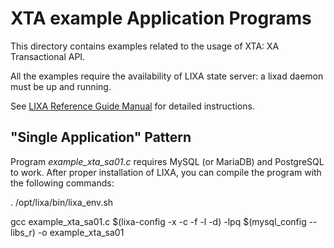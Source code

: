 # XTA example Application Programs #

This directory contains examples related to the usage of XTA: XA Transactional
API.

All the examples require the availability of LIXA state server: a lixad daemon
must be up and running.

See [LIXA Reference Guide Manual](http://www.tiian.org/lixa/manuals/html/index.html) for detailed instructions.

## "Single Application" Pattern ##

Program *example_xta_sa01.c* requires MySQL (or MariaDB) and PostgreSQL to work.
After proper installation of LIXA, you can compile the program with the
following commands:

. /opt/lixa/bin/lixa_env.sh

gcc example_xta_sa01.c $(lixa-config -x -c -f -l -d) -lpq $(mysql_config --libs_r) -o example_xta_sa01

